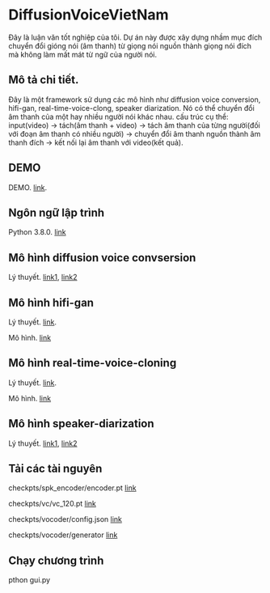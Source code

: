 # DiffusionVoiceVietNam
Đây là luận văn tốt nghiệp của tôi. Dự án này được xây dựng nhầm mục  đích chuyển đổi gióng nói (âm thanh) từ giọng nói nguồn thành giọng nói đích mà không làm mất mát từ ngữ của người nói.

## Mô tả chi tiết.
Đây là một framework sử dụng các mô hình như diffusion voice conversion, hifi-gan, real-time-voice-clong, speaker diarization. Nó có thể chuyển đổi âm thanh của một hay nhiều người nói khác nhau. 
cấu trúc cụ thể: input(video) -> tách(âm thanh + video) -> tách âm thanh của từng người(đối với đoạn âm thanh có nhiều người) -> chuyển đổi âm thanh nguồn thành âm thanh đích -> kết nối lại âm thanh với video(kết quả).

## DEMO
DEMO. [link](https://www.youtube.com/watch?v=bgewq_irHfU).

## Ngôn ngữ lập trình
Python 3.8.0. [link](https://www.python.org/downloads/release/python-380/)

## Mô hình diffusion voice convsersion
Lý thuyết. [link1](https://openreview.net/pdf?id=8c50f-DoWAu), [link2](https://www.isca-archive.org/interspeech_2023/choi23d_interspeech.pdf)

## Mô hình hifi-gan
Lý thuyết. [link](https://paperswithcode.com/method/hifi-gan). 

Mô hình. [link](https://github.com/jik876/hifi-gan)

## Mô hình real-time-voice-cloning
Lý thuyết. [link](https://www.semanticscholar.org/paper/REAL-TIME-VOICE-CLONING-Daspute-Pandit/e3e85e846a07d8e9152ecf6f80238e547707ef1f). 

Mô hình. [link](https://github.com/CorentinJ/Real-Time-Voice-Cloning)

## Mô hình speaker-diarization
Lý thuyết. [link1](https://paperswithcode.com/task/speaker-diarization), [link2](https://docs.nvidia.com/nemo-framework/user-guide/latest/nemotoolkit/asr/speaker_diarization/intro.html)

## Tải các tài nguyên
checkpts/spk_encoder/encoder.pt [link](https://drive.google.com/file/d/1FTr5FXr5rgRF0C5LNyc9xNII4LtMMv4B/view?usp=drive_link)

checkpts/vc/vc_120.pt [link](https://drive.google.com/file/d/1ZWXmKtrtbUebMQAXemkdhVLM3_CpXAFq/view?usp=drive_link)

checkpts/vocoder/config.json [link](https://drive.google.com/file/d/1CXQUV36Flp3RIHDzz62HfXYtHoXJH6h3/view?usp=drive_link)

checkpts/vocoder/generator [link](https://drive.google.com/file/d/1BqYEKJ7b6sbEqKJytkX9eJVRN2OiT2j-/view?usp=drive_link)

## Chạy chương trình
pthon gui.py







